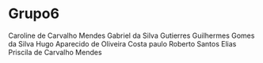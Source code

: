 # Grupo6

Caroline de Carvalho Mendes
Gabriel da Silva Gutierres
Guilhermes Gomes da Silva
Hugo Aparecido de Oliveira Costa
paulo Roberto Santos Elias
Priscila de Carvalho Mendes
